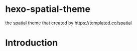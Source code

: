 # hexo-spatial-theme
the spatial theme that created by https://templated.co/spatial

# Introduction

